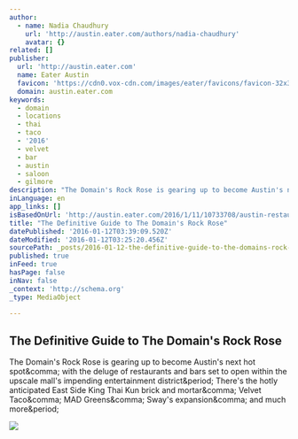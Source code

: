 ```yaml
---
author:
  - name: Nadia Chaudhury
    url: 'http://austin.eater.com/authors/nadia-chaudhury'
    avatar: {}
related: []
publisher:
  url: 'http://austin.eater.com'
  name: Eater Austin
  favicon: 'https://cdn0.vox-cdn.com/images/eater/favicons/favicon-32x32.vddfefb3.png'
  domain: austin.eater.com
keywords:
  - domain
  - locations
  - thai
  - taco
  - '2016'
  - velvet
  - bar
  - austin
  - saloon
  - gilmore
description: "The Domain's Rock Rose is gearing up to become Austin's next hot spot, with the deluge of restaurants and bars set to open within the upscale mall's impending entertainment district. There's the hotly anticipated East Side King Thai Kun brick and mortar, Velvet Taco, MAD Greens, Sway's expansion, and much more."
inLanguage: en
app_links: []
isBasedOnUrl: 'http://austin.eater.com/2016/1/11/10733708/austin-restaurant-guide-domain-rock-rose'
title: "The Definitive Guide to The Domain's Rock Rose"
datePublished: '2016-01-12T03:39:09.520Z'
dateModified: '2016-01-12T03:25:20.456Z'
sourcePath: _posts/2016-01-12-the-definitive-guide-to-the-domains-rock-rose.md
published: true
inFeed: true
hasPage: false
inNav: false
_context: 'http://schema.org'
_type: MediaObject

---
```

<article style=""><h1>The Definitive Guide to The Domain's Rock Rose</h1><p>The Domain's Rock Rose is gearing up to become Austin's next hot spot&amp;comma; with the deluge of restaurants and bars set to open within the upscale mall's impending entertainment district&amp;period; There's the hotly anticipated East Side King Thai Kun brick and mortar&amp;comma; Velvet Taco&amp;comma; MAD Greens&amp;comma; Sway's expansion&amp;comma; and much more&amp;period;</p><img src="https://cdn1.vox-cdn.com/uploads/chorus_asset/file/5893471/Yellow_Painting.0.jpg" /></article>
